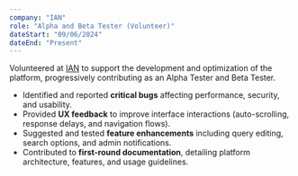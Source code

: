 ```yaml
---
company: "IAN"
role: "Alpha and Beta Tester (Volunteer)"
dateStart: "09/06/2024"
dateEnd: "Present"
---
```


Volunteered at [IAN](https://www.ian.ong/) to support the development and optimization of the platform, progressively contributing as an Alpha Tester and Beta Tester.

- Identified and reported **critical bugs** affecting performance, security, and usability.
- Provided **UX feedback** to improve interface interactions (auto-scrolling, response delays, and navigation flows).
- Suggested and tested **feature enhancements** including query editing, search options, and admin notifications.
- Contributed to **first-round documentation**, detailing platform architecture, features, and usage guidelines.